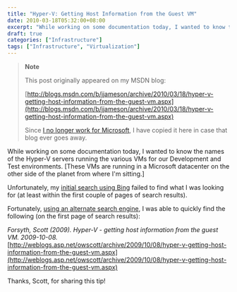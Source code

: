 ```yaml
---
title: "Hyper-V: Getting Host Information from the Guest VM"
date: 2010-03-18T05:32:00+08:00
excerpt: "While working on some documentation today, I wanted to know the names of the Hyper-V servers running the various VMs for our Development and Test environments. [These VMs are running in a Microsoft datacenter on the other side of the planet from where..."
draft: true
categories: ["Infrastructure"]
tags: ["Infrastructure", "Virtualization"]
---
```


> **Note**
>
> This post originally appeared on my MSDN blog:
>
> [http://blogs.msdn.com/b/jjameson/archive/2010/03/18/hyper-v-getting-host-information-from-the-guest-vm.aspx](http://blogs.msdn.com/b/jjameson/archive/2010/03/18/hyper-v-getting-host-information-from-the-guest-vm.aspx)
>
> Since
> [I no longer work for Microsoft](/blog/jjameson/2011/09/02/last-day-with-microsoft), I have copied it here in case that
> blog ever goes away.

While working on some documentation today, I wanted to know the names of
the Hyper-V servers running the various VMs for our Development and Test environments.
[These VMs are running in a Microsoft datacenter on the other side of the planet
from where I'm sitting.]

Unfortunately, my
[initial search using Bing](http://www.bing.com/search?q=Hyper-V+guest+determine+host&sc=1-28&FORM=PORE) failed to find what I was looking for (at least
within the first couple of pages of search results).

Fortunately,
[using an alternate search engine](http://www.google.com/search?q=Hyper-V+guest+determine+host&hl=en), I was able to quickly find the following
(on the first page of search results):

<cite>Forsyth, Scott (2009). Hyper-V - getting host information from the
guest VM. 2009-10-08.</cite>
[http://weblogs.asp.net/owscott/archive/2009/10/08/hyper-v-getting-host-information-from-the-guest-vm.aspx](http://weblogs.asp.net/owscott/archive/2009/10/08/hyper-v-getting-host-information-from-the-guest-vm.aspx)

Thanks, Scott, for sharing this tip!


